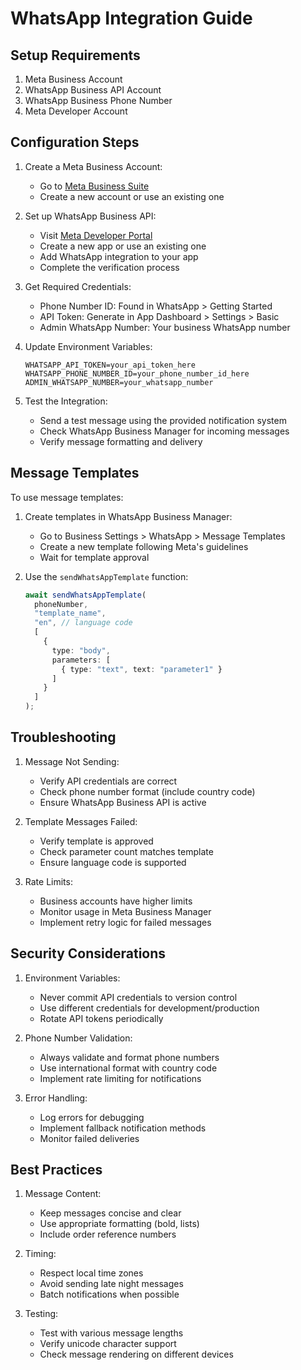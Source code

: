 # WhatsApp Integration Guide

## Setup Requirements

1. Meta Business Account
2. WhatsApp Business API Account
3. WhatsApp Business Phone Number
4. Meta Developer Account

## Configuration Steps

1. Create a Meta Business Account:
   - Go to [Meta Business Suite](https://business.facebook.com/)
   - Create a new account or use an existing one

2. Set up WhatsApp Business API:
   - Visit [Meta Developer Portal](https://developers.facebook.com/)
   - Create a new app or use an existing one
   - Add WhatsApp integration to your app
   - Complete the verification process

3. Get Required Credentials:
   - Phone Number ID: Found in WhatsApp > Getting Started
   - API Token: Generate in App Dashboard > Settings > Basic
   - Admin WhatsApp Number: Your business WhatsApp number

4. Update Environment Variables:
   ```env
   WHATSAPP_API_TOKEN=your_api_token_here
   WHATSAPP_PHONE_NUMBER_ID=your_phone_number_id_here
   ADMIN_WHATSAPP_NUMBER=your_whatsapp_number
   ```

5. Test the Integration:
   - Send a test message using the provided notification system
   - Check WhatsApp Business Manager for incoming messages
   - Verify message formatting and delivery

## Message Templates

To use message templates:

1. Create templates in WhatsApp Business Manager:
   - Go to Business Settings > WhatsApp > Message Templates
   - Create a new template following Meta's guidelines
   - Wait for template approval

2. Use the `sendWhatsAppTemplate` function:
   ```typescript
   await sendWhatsAppTemplate(
     phoneNumber,
     "template_name",
     "en", // language code
     [
       {
         type: "body",
         parameters: [
           { type: "text", text: "parameter1" }
         ]
       }
     ]
   );
   ```

## Troubleshooting

1. Message Not Sending:
   - Verify API credentials are correct
   - Check phone number format (include country code)
   - Ensure WhatsApp Business API is active

2. Template Messages Failed:
   - Verify template is approved
   - Check parameter count matches template
   - Ensure language code is supported

3. Rate Limits:
   - Business accounts have higher limits
   - Monitor usage in Meta Business Manager
   - Implement retry logic for failed messages

## Security Considerations

1. Environment Variables:
   - Never commit API credentials to version control
   - Use different credentials for development/production
   - Rotate API tokens periodically

2. Phone Number Validation:
   - Always validate and format phone numbers
   - Use international format with country code
   - Implement rate limiting for notifications

3. Error Handling:
   - Log errors for debugging
   - Implement fallback notification methods
   - Monitor failed deliveries

## Best Practices

1. Message Content:
   - Keep messages concise and clear
   - Use appropriate formatting (bold, lists)
   - Include order reference numbers

2. Timing:
   - Respect local time zones
   - Avoid sending late night messages
   - Batch notifications when possible

3. Testing:
   - Test with various message lengths
   - Verify unicode character support
   - Check message rendering on different devices
